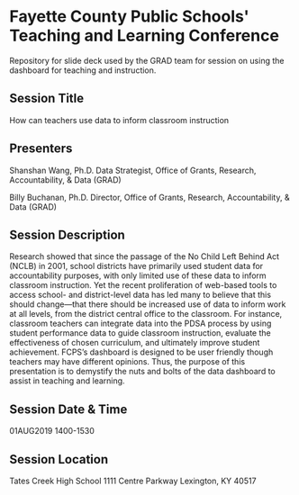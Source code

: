 # Fayette County Public Schools' Teaching and Learning Conference
Repository for slide deck used by the GRAD team for session on using the dashboard for teaching and instruction.

## Session Title
How can teachers use data to inform classroom instruction

## Presenters
Shanshan Wang, Ph.D.
Data Strategist, Office of Grants, Research, Accountability, & Data (GRAD)

Billy Buchanan, Ph.D.
Director, Office of Grants, Research, Accountability, & Data (GRAD)

## Session Description
Research showed that since the passage of the No Child Left Behind Act (NCLB) in 2001, school districts have primarily used student data for accountability purposes, with only limited use of these data to inform classroom instruction. Yet the recent proliferation of web-based tools to access school- and district-level data has led many to believe that this should change—that there should be increased use of data to inform work at all levels, from the district central office to the classroom. For instance, classroom teachers can integrate data into the PDSA process by using student performance data to guide classroom instruction, evaluate the effectiveness of chosen curriculum, and ultimately improve student achievement. FCPS’s dashboard is designed to be user friendly though teachers may have different opinions. Thus, the purpose of this presentation is to demystify the nuts and bolts of the data dashboard to assist in teaching and learning.

## Session Date & Time
01AUG2019 1400-1530

## Session Location
Tates Creek High School
1111 Centre Parkway
Lexington, KY 40517


